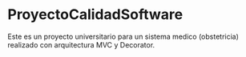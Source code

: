 # ProyectoCalidadSoftware
Este es un proyecto universitario para un sistema medico (obstetricia) realizado con arquitectura MVC y Decorator. 
